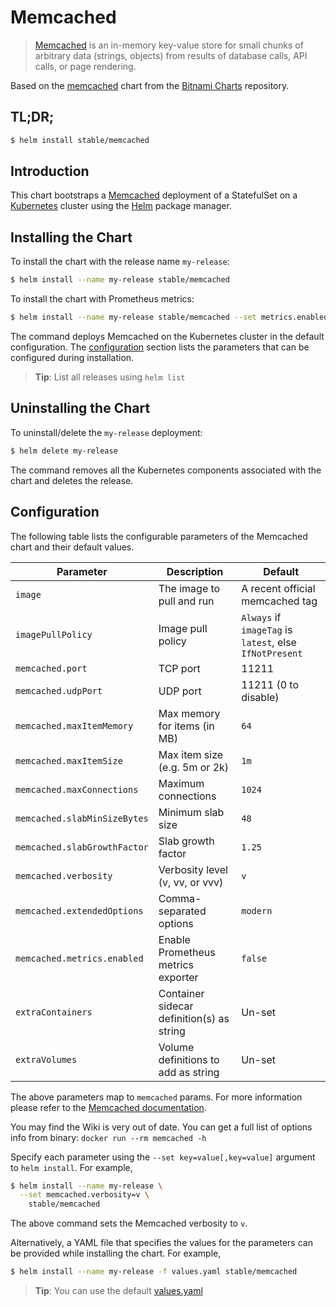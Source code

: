 # Memcached

> [Memcached](https://memcached.org/) is an in-memory key-value store for small chunks of arbitrary data (strings, objects) from results of database calls, API calls, or page rendering.

Based on the [memcached](https://github.com/bitnami/charts/tree/master/incubator/memcached) chart from the [Bitnami Charts](https://github.com/bitnami/charts) repository.

## TL;DR;

```bash
$ helm install stable/memcached
```

## Introduction

This chart bootstraps a [Memcached](https://hub.docker.com/_/memcached/) deployment of a StatefulSet on a [Kubernetes](http://kubernetes.io) cluster using the [Helm](https://helm.sh) package manager.

## Installing the Chart

To install the chart with the release name `my-release`:

```bash
$ helm install --name my-release stable/memcached
```

To install the chart with Prometheus metrics:

```bash
$ helm install --name my-release stable/memcached --set metrics.enabled=true
```

The command deploys Memcached on the Kubernetes cluster in the default configuration. The [configuration](#configuration) section lists the parameters that can be configured during installation.

> **Tip**: List all releases using `helm list`

## Uninstalling the Chart

To uninstall/delete the `my-release` deployment:

```bash
$ helm delete my-release
```

The command removes all the Kubernetes components associated with the chart and deletes the release.

## Configuration

The following table lists the configurable parameters of the Memcached chart and their default values.

|      Parameter                     |          Description                      |                         Default                         |
|------------------------------------|-------------------------------------------|---------------------------------------------------------|
| `image`                            | The image to pull and run                 | A recent official memcached tag                         |
| `imagePullPolicy`                  | Image pull policy                         | `Always` if `imageTag` is `latest`, else `IfNotPresent` |
| `memcached.port`                   | TCP port                                  | 11211                                                   |
| `memcached.udpPort`                | UDP port                                  | 11211 (0 to disable)                                    |
| `memcached.maxItemMemory`          | Max memory for items (in MB)              | `64`                                                    |
| `memcached.maxItemSize`            | Max item size (e.g. 5m or 2k)             | `1m`                                                    |
| `memcached.maxConnections`         | Maximum connections                       | `1024`                                                  |
| `memcached.slabMinSizeBytes`       | Minimum slab size                         | `48`                                                    |
| `memcached.slabGrowthFactor`       | Slab growth factor                        | `1.25`                                                  |
| `memcached.verbosity`              | Verbosity level (v, vv, or vvv)           | `v`                                                     |
| `memcached.extendedOptions`        | Comma-separated options                   | `modern`                                                |
| `memcached.metrics.enabled`        | Enable Prometheus metrics exporter        | `false`                                                 |
| `extraContainers`                  | Container sidecar definition(s) as string | Un-set                                                  |
| `extraVolumes`                     | Volume definitions to add as string       | Un-set                                                  |

The above parameters map to `memcached` params. For more information please refer to the [Memcached documentation](https://github.com/memcached/memcached/wiki/ConfiguringServer).

You may find the Wiki is very out of date. You can get a full list of options info from binary: `docker run --rm memcached -h`

Specify each parameter using the `--set key=value[,key=value]` argument to `helm install`. For example,

```bash
$ helm install --name my-release \
  --set memcached.verbosity=v \
    stable/memcached
```

The above command sets the Memcached verbosity to `v`.

Alternatively, a YAML file that specifies the values for the parameters can be provided while installing the chart. For example,

```bash
$ helm install --name my-release -f values.yaml stable/memcached
```

> **Tip**: You can use the default [values.yaml](values.yaml)
